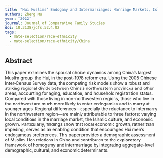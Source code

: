 ```yaml
---
title: "Hui Muslims’ Endogamy and Intermarriages: Marriage Markets, Islamic Culture, and Economic Growth"
authors: Zheng Mu
year: "2022"
journal: Journal of Comparative Family Studies
doi: 10.3138/jcfs.52.4.02
tags:
  - mate-selection/race-ethnicity
  - mate-selection/race-ethnicity/China
---
```

## Abstract

This paper examines the spousal choice dynamics among China’s largest Muslim group, the Hui, in the post-1978 reform era. Using the 2005 Chinese Inter-Census Survey data, the competing risk models show a robust and striking regional divide between China’s northwestern provinces and other areas, accounting for aging, education, and household registration status. Compared with those living in non-northwestern regions, those who live in the northwest are much more likely to enter endogamies and to marry at younger ages. Regional differences—especially the reluctance to intermarry in the northwestern region—are mainly attributable to three factors: varying local conditions in the marriage market, the Islamic culture, and economic growth. Particularly, findings show that local economic growth, rather than impeding, serves as an enabling condition that encourages Hui men’s endogamous preferences. This paper provides a demographic assessment of Muslim–Han relations in China and contributes to the explanatory framework of homogamy and intermarriage by integrating aggregate-level demographic, cultural, and economic determinants.
